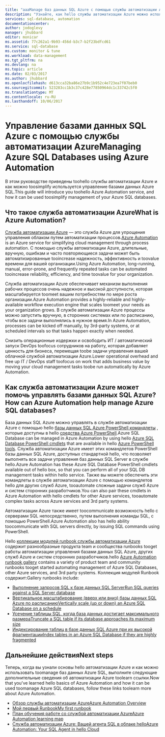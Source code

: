 ```yaml
---
title: "aaaManage баз данных SQL Azure с помощью службы автоматизации Azure | Документы Microsoft"
description: "Узнайте, как hello службы автоматизации Azure можно использовать toomanage баз данных Azure SQL в масштабе."
services: sql-database, automation
documentationcenter: 
author: jodoglevy
manager: jhubbard
editor: monicar
ms.assetid: 77c262a1-9b93-456d-b3c7-b2f23bdfcd61
ms.service: sql-database
ms.custom: monitor & tune
ms.workload: data-management
ms.tgt_pltfrm: na
ms.devlang: na
ms.topic: article
ms.date: 02/03/2017
ms.author: jhubbard
ms.openlocfilehash: d613cca32ba86e27b9c1b952c4e723ea7f07beb0
ms.sourcegitcommit: 523283cc1b3c37c428e77850964dc1c33742c5f0
ms.translationtype: MT
ms.contentlocale: ru-RU
ms.lasthandoff: 10/06/2017
---
```

# <a name="managing-azure-sql-databases-using-azure-automation"></a><span data-ttu-id="fcf22-103">Управление базами данных SQL Azure с помощью службы автоматизации Azure</span><span class="sxs-lookup"><span data-stu-id="fcf22-103">Managing Azure SQL Databases using Azure Automation</span></span>
<span data-ttu-id="fcf22-104">В этом руководстве приведены toohello службы автоматизации Azure и как можно toosimplify используется управление базами данных Azure SQL.</span><span class="sxs-lookup"><span data-stu-id="fcf22-104">This guide will introduce you toohello Azure Automation service, and how it can be used toosimplify management of your Azure SQL databases.</span></span>

## <a name="what-is-azure-automation"></a><span data-ttu-id="fcf22-105">Что такое служба автоматизации Azure</span><span class="sxs-lookup"><span data-stu-id="fcf22-105">What is Azure Automation?</span></span>
<span data-ttu-id="fcf22-106">[Служба автоматизации Azure](https://azure.microsoft.com/services/automation/) — это служба Azure для упрощения управления облаком путем автоматизации процессов.</span><span class="sxs-lookup"><span data-stu-id="fcf22-106">[Azure Automation](https://azure.microsoft.com/services/automation/) is an Azure service for simplifying cloud management through process automation.</span></span> <span data-ttu-id="fcf22-107">С помощью службы автоматизации Azure, длительные, вручную, ошибкам и часто повторяющиеся задачи может быть автоматизированные tooincrease надежность, эффективность и toovalue времени для вашей организации.</span><span class="sxs-lookup"><span data-stu-id="fcf22-107">Using Azure Automation, long-running, manual, error-prone, and frequently repeated tasks can be automated tooincrease reliability, efficiency, and time toovalue for your organization.</span></span>

<span data-ttu-id="fcf22-108">Служба автоматизации Azure обеспечивает механизм выполнения рабочих процессов очень надежное и высокой доступности, которая масштабируется toomeet вашим потребностям по мере роста организации.</span><span class="sxs-lookup"><span data-stu-id="fcf22-108">Azure Automation provides a highly-reliable and highly-available workflow execution engine that scales toomeet your needs as your organization grows.</span></span> <span data-ttu-id="fcf22-109">В службе автоматизации Azure процессы можно запустить вручную, в сторонних системах или по расписанию, чтобы все задачи выполнялись в нужное время.</span><span class="sxs-lookup"><span data-stu-id="fcf22-109">In Azure Automation, processes can be kicked off manually, by 3rd-party systems, or at scheduled intervals so that tasks happen exactly when needed.</span></span>

<span data-ttu-id="fcf22-110">Снизить операционные издержки и освободить ИТ / автоматический запуск DevOps toofocus сотрудников на работу, которая добавляет ценность для бизнеса, перемещая toobe задачи управления вашей облачной службой автоматизации Azure.</span><span class="sxs-lookup"><span data-stu-id="fcf22-110">Lower operational overhead and free up IT / DevOps staff toofocus on work that adds business value by moving your cloud management tasks toobe run automatically by Azure Automation.</span></span>

## <a name="how-can-azure-automation-help-manage-azure-sql-databases"></a><span data-ttu-id="fcf22-111">Как служба автоматизации Azure может помочь управлять базами данных SQL Azure?</span><span class="sxs-lookup"><span data-stu-id="fcf22-111">How can Azure Automation help manage Azure SQL databases?</span></span>
<span data-ttu-id="fcf22-112">База данных SQL Azure можно управлять в службе автоматизации Azure с помощью hello [базы данных SQL Azure PowerShell командлеты](https://docs.microsoft.com/powershell/servicemanagement/azure.sqldatabase/v1.6.1/azure.sqldatabase/) , которые доступны в hello [средства Azure PowerShell](/powershell/azure/overview).</span><span class="sxs-lookup"><span data-stu-id="fcf22-112">Azure SQL Database can be managed in Azure Automation by using hello [Azure SQL Database PowerShell cmdlets](https://docs.microsoft.com/powershell/servicemanagement/azure.sqldatabase/v1.6.1/azure.sqldatabase/) that are available in hello [Azure PowerShell tools](/powershell/azure/overview).</span></span> <span data-ttu-id="fcf22-113">Служба автоматизации Azure имеет этих командлетов PowerShell базы данных SQL Azure, доступных стандартной hello, что позволяет выполнять все задачи управления баз данных SQL Server в службе hello.</span><span class="sxs-lookup"><span data-stu-id="fcf22-113">Azure Automation has these Azure SQL Database PowerShell cmdlets available out of hello box, so that you can perform all of your SQL DB management tasks within hello service.</span></span> <span data-ttu-id="fcf22-114">Также вы можете обеспечить эти командлеты в службе автоматизации Azure с помощью командлетов hello для других служб Azure, tooautomate сложные задачи служб Azure и систем сторонних разработчиков.</span><span class="sxs-lookup"><span data-stu-id="fcf22-114">You can also pair these cmdlets in Azure Automation with hello cmdlets for other Azure services, tooautomate complex tasks across Azure services and 3rd party systems.</span></span>

<span data-ttu-id="fcf22-115">Автоматизации Azure также имеет toocommunicate возможность hello с серверами SQL непосредственно, путем выполнения команды SQL, с помощью PowerShell.</span><span class="sxs-lookup"><span data-stu-id="fcf22-115">Azure Automation also has hello ability toocommunicate with SQL servers directly, by issuing SQL commands using PowerShell.</span></span>

<span data-ttu-id="fcf22-116">Hello [коллекции модулей runbook службы автоматизации Azure](https://azure.microsoft.com/blog/2014/10/07/introducing-the-azure-automation-runbook-gallery/) содержит разнообразные продукта team и сообщества runbooks tooget работы автоматизации управления базами данных SQL Azure, других служб Azure и систем сторонних разработчиков.</span><span class="sxs-lookup"><span data-stu-id="fcf22-116">hello [Azure Automation runbook gallery](https://azure.microsoft.com/blog/2014/10/07/introducing-the-azure-automation-runbook-gallery/) contains a variety of product team and community runbooks tooget started automating management of Azure SQL Databases, other Azure services, and 3rd party systems.</span></span> <span data-ttu-id="fcf22-117">Коллекция модулей Runbook содержит:</span><span class="sxs-lookup"><span data-stu-id="fcf22-117">Gallery runbooks include:</span></span>

* [<span data-ttu-id="fcf22-118">Выполнение запросов SQL к базе данных SQL Server</span><span class="sxs-lookup"><span data-stu-id="fcf22-118">Run SQL queries against a SQL Server database</span></span>](https://gallery.technet.microsoft.com/scriptcenter/How-to-use-a-SQL-Command-be77f9d2)
* [<span data-ttu-id="fcf22-119">Вертикальное масштабирование (вверх или вниз) базы данных SQL Azure по расписанию</span><span class="sxs-lookup"><span data-stu-id="fcf22-119">Vertically scale (up or down) an Azure SQL Database on a schedule</span></span>](https://gallery.technet.microsoft.com/scriptcenter/Azure-SQL-Database-e957354f)
* [<span data-ttu-id="fcf22-120">Усечение таблицы SQL, когда база данных достигает максимального размера</span><span class="sxs-lookup"><span data-stu-id="fcf22-120">Truncate a SQL table if its database approaches its maximum size</span></span>](https://gallery.technet.microsoft.com/scriptcenter/Azure-Automation-Your-SQL-30f8736b)
* [<span data-ttu-id="fcf22-121">Индексирование таблиц в базе данных SQL Azure при их высокой фрагментации</span><span class="sxs-lookup"><span data-stu-id="fcf22-121">Index tables in an Azure SQL Database if they are highly fragmented</span></span>](https://gallery.technet.microsoft.com/scriptcenter/Indexes-tables-in-an-Azure-73a2a8ea)

## <a name="next-steps"></a><span data-ttu-id="fcf22-122">Дальнейшие действия</span><span class="sxs-lookup"><span data-stu-id="fcf22-122">Next steps</span></span>
<span data-ttu-id="fcf22-123">Теперь, когда вы узнали основы hello автоматизации Azure и как можно использовать toomanage баз данных Azure SQL, выполните следующие дополнительные сведения об автоматизации Azure toolearn ссылки.</span><span class="sxs-lookup"><span data-stu-id="fcf22-123">Now that you've learned hello basics of Azure Automation and how it can be used toomanage Azure SQL databases, follow these links toolearn more about Azure Automation.</span></span>

* [<span data-ttu-id="fcf22-124">Обзор службы автоматизации Azure</span><span class="sxs-lookup"><span data-stu-id="fcf22-124">Azure Automation Overview</span></span>](../automation/automation-intro.md)
* [<span data-ttu-id="fcf22-125">Мой первый Runbook</span><span class="sxs-lookup"><span data-stu-id="fcf22-125">My first runbook</span></span>](../automation/automation-first-runbook-graphical.md)
* [<span data-ttu-id="fcf22-126">План обучения работе со службой автоматизации Azure</span><span class="sxs-lookup"><span data-stu-id="fcf22-126">Azure Automation learning map</span></span>](https://azure.microsoft.com/documentation/learning-paths/automation/)
* [<span data-ttu-id="fcf22-127">Служба автоматизации Azure: Вашей агента SQL в облаке hello</span><span class="sxs-lookup"><span data-stu-id="fcf22-127">Azure Automation: Your SQL Agent in hello Cloud</span></span>](https://azure.microsoft.com/blog/2014/06/26/azure-automation-your-sql-agent-in-the-cloud/) 

